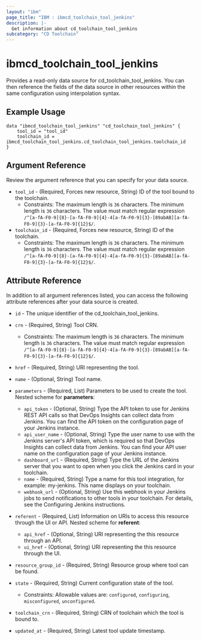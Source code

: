 ```yaml
---
layout: "ibm"
page_title: "IBM : ibmcd_toolchain_tool_jenkins"
description: |-
  Get information about cd_toolchain_tool_jenkins
subcategory: "CD Toolchain"
---
```


# ibmcd_toolchain_tool_jenkins

Provides a read-only data source for cd_toolchain_tool_jenkins. You can then reference the fields of the data source in other resources within the same configuration using interpolation syntax.

## Example Usage

```hcl
data "ibmcd_toolchain_tool_jenkins" "cd_toolchain_tool_jenkins" {
	tool_id = "tool_id"
	toolchain_id = ibmcd_toolchain_tool_jenkins.cd_toolchain_tool_jenkins.toolchain_id
}
```

## Argument Reference

Review the argument reference that you can specify for your data source.

* `tool_id` - (Required, Forces new resource, String) ID of the tool bound to the toolchain.
  * Constraints: The maximum length is `36` characters. The minimum length is `36` characters. The value must match regular expression `/^[a-fA-F0-9]{8}-[a-fA-F0-9]{4}-4[a-fA-F0-9]{3}-[89abAB][a-fA-F0-9]{3}-[a-fA-F0-9]{12}$/`.
* `toolchain_id` - (Required, Forces new resource, String) ID of the toolchain.
  * Constraints: The maximum length is `36` characters. The minimum length is `36` characters. The value must match regular expression `/^[a-fA-F0-9]{8}-[a-fA-F0-9]{4}-4[a-fA-F0-9]{3}-[89abAB][a-fA-F0-9]{3}-[a-fA-F0-9]{12}$/`.

## Attribute Reference

In addition to all argument references listed, you can access the following attribute references after your data source is created.

* `id` - The unique identifier of the cd_toolchain_tool_jenkins.
* `crn` - (Required, String) Tool CRN.

  * Constraints: The maximum length is `36` characters. The minimum length is `36` characters. The value must match regular expression `/^[a-fA-F0-9]{8}-[a-fA-F0-9]{4}-4[a-fA-F0-9]{3}-[89abAB][a-fA-F0-9]{3}-[a-fA-F0-9]{12}$/`.

* `href` - (Required, String) URI representing the tool.

* `name` - (Optional, String) Tool name.

* `parameters` - (Required, List) Parameters to be used to create the tool.
Nested scheme for **parameters**:
	* `api_token` - (Optional, String) Type the API token to use for Jenkins REST API calls so that DevOps Insights can collect data from Jenkins. You can find the API token on the configuration page of your Jenkins instance.
	* `api_user_name` - (Optional, String) Type the user name to use with the Jenkins server's API token, which is required so that DevOps Insights can collect data from Jenkins. You can find your API user name on the configuration page of your Jenkins instance.
	* `dashboard_url` - (Required, String) Type the URL of the Jenkins server that you want to open when you click the Jenkins card in your toolchain.
	* `name` - (Required, String) Type a name for this tool integration, for example: my-jenkins. This name displays on your toolchain.
	* `webhook_url` - (Optional, String) Use this webhook in your Jenkins jobs to send notifications to other tools in your toolchain. For details, see the Configuring Jenkins instructions.

* `referent` - (Required, List) Information on URIs to access this resource through the UI or API.
Nested scheme for **referent**:
	* `api_href` - (Optional, String) URI representing the this resource through an API.
	* `ui_href` - (Optional, String) URI representing the this resource through the UI.

* `resource_group_id` - (Required, String) Resource group where tool can be found.

* `state` - (Required, String) Current configuration state of the tool.
  * Constraints: Allowable values are: `configured`, `configuring`, `misconfigured`, `unconfigured`.

* `toolchain_crn` - (Required, String) CRN of toolchain which the tool is bound to.

* `updated_at` - (Required, String) Latest tool update timestamp.

